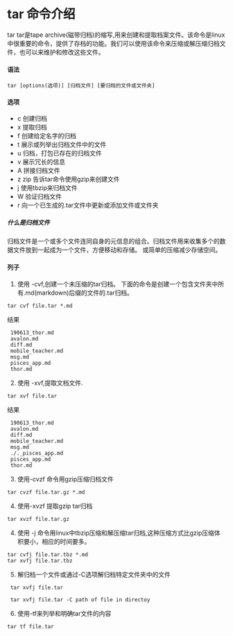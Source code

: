 # tar 命令介绍 #

tar tar是tape archive(磁带归档)的缩写,用来创建和提取档案文件。该命令是linux中很重要的命令，提供了存档的功能。我们可以使用该命令来压缩或解压缩归档文件，也可以来维护和修改这些文件。

#### 语法 ####

```
tar [options(选项)] [归档文件] [要归档的文件或文件夹]

```

#### 选项 ####

* c 创建归档
* x 提取归档
* f 创建给定名字的归档
* t 展示或列举出归档文件中的文件
* u 归档，打包已存在的归档文件
* v 展示冗长的信息
* A 拼接归档文件
* z zip 告诉tar命令使用gzip来创建文件
* j 使用tbzip来归档文件
* W 验证归档文件
* r 向一个已生成的.tar文件中更新或添加文件或文件夹

##### 什么是归档文件 #####

归档文件是一个或多个文件连同自身的元信息的组合。归档文件用来收集多个的数据文件放到一起成为一个文件，方便移动和存储。 或简单的压缩减少存储空间。

#### 列子 ####

1. 使用 -cvf,创建一个未压缩的tar归档。 下面的命令是创建一个包含文件夹中所有.md(markdown)后缀的文件的.tar归档。

```
tar cvf file.tar *.md

```
结果

```
 190613_thor.md
 avalon.md
 diff.md
 mobile_teacher.md
 msg.md
 pisces_app.md
 thor.md

```
2. 使用 -xvf,提取文档文件.

```
tar xvf file.tar

```
结果

```
 190613_thor.md
 avalon.md
 diff.md
 mobile_teacher.md
 msg.md
 ./._pisces_app.md
 pisces_app.md
 thor.md

```

3. 使用-cvzf 命令用gzip压缩归档文件

```
tar cvzf file.tar.gz *.md

```
4. 使用-xvzf 提取gzip tar归档

```
tar xvzf file.tar.gz

```

4. 使用 -j 命令用linux中tbzip压缩和解压缩tar归档,这种压缩方式比gzip压缩体积要小，相应的时间要多。

```
tar cvfj file.tar.tbz *.md
tar xvfj file.tar.tbz

```
5. 解归档一个文件或通过-C选项解归档特定文件夹中的文件

```
 tar xvfj file.tar

 tar xvfj file.tar -C path of file in directoy

```
6. 使用-tf来列举和明确tar文件的内容

```
tar tf file.tar

```



